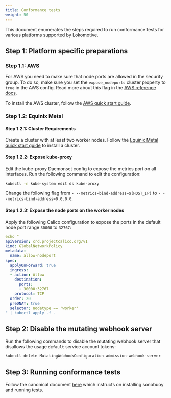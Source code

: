 ```yaml
---
title: Conformance tests
weight: 50
---
```


This document enumerates the steps required to run conformance tests for various platforms supported
by Lokomotive.

## Step 1: Platform specific preparations

### Step 1.1: AWS

For AWS you need to make sure that node ports are allowed in the security group. To do so, make sure
you set the `expose_nodeports` cluster property to `true` in the AWS config. Read more about this
flag in the [AWS reference docs](configuration-reference/platforms/aws.md).

To install the AWS cluster, follow the [AWS quick start guide](quickstarts/aws.md).

### Step 1.2: Equinix Metal

#### Step 1.2.1: Cluster Requirements

Create a cluster with at least two worker nodes. Follow the [Equinix Metal quick start
guide](quickstarts/equinix-metal.md) to install a cluster.

#### Step 1.2.2: Expose kube-proxy

Edit the kube-proxy Daemonset config to expose the metrics port on all interfaces. Run the following
command to edit the configuration:

```bash
kubectl -n kube-system edit ds kube-proxy
```

Change the following flag from `- --metrics-bind-address=$(HOST_IP)` to
`- --metrics-bind-address=0.0.0.0`.

#### Step 1.2.3: Expose the node ports on the worker nodes

Apply the following Calico configuration to expose the ports in the default node port range `30000`
to `32767`:

```yaml
echo "
apiVersion: crd.projectcalico.org/v1
kind: GlobalNetworkPolicy
metadata:
  name: allow-nodeport
spec:
  applyOnForward: true
  ingress:
  - action: Allow
    destination:
      ports:
      - 30000:32767
    protocol: TCP
  order: 20
  preDNAT: true
  selector: nodetype == 'worker'
" | kubectl apply -f -
```

## Step 2: Disable the mutating webhook server

Run the following commands to disable the mutating webhook server that disallows the usage `default`
service account tokens:

```bash
kubectl delete MutatingWebhookConfiguration admission-webhook-server
```

## Step 3: Running conformance tests

Follow the canonical document
[here](https://github.com/cncf/k8s-conformance/blob/master/instructions.md) which instructs on
installing sonobuoy and running tests.
